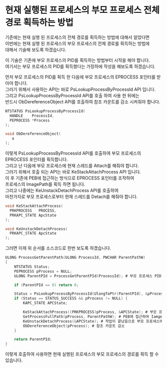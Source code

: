# 현재 실행된 프로세스의 부모 프로세스 전체 경로 획득하는 방법

기존에는 현재 실행 된 프로세스의 전체 경로를 획득하는 방법에 대해서 알았다면  
이번에는 현재 실행 된 프로세스의 부모 프로세스의 전체 경로를 획득하는 방법에  
대해서 기술해 보도록 하겠습니다.  

이 기술은 기존에 부모 프로세스의 PID를 획득하는 방법부터 시작을 해야 합니다.  
여기서는 부모 프로세스의 PID를 획득했다는 가정하에 작성을 해보도록 하겠습니다.  

먼저 부모 프로세스의 PID를 획득 한 다음에 부모 프로세스의 EPROCESS 포인터를 받아야 합니다.  
그러기 위해서 사용하는 API는 바로 PsLookupProcessByProcessId API 입니다.  
그리고 PsLookupProcessByProcessId API를 호출 하여 사용 한 뒤에는  
반드시 ObDereferenceObject API를 호출하여 참조 카운트를 감소 시켜줘야 합니다.  

```c
NTSTATUS PsLookupProcessByProcessId(
  HANDLE    ProcessId,
  PEPROCESS *Process
);

void ObDereferenceObject(
   a
);
```

이렇게 PsLookupProcessByProcessId API를 호출하여 부모 프로세스의 EPROCESS 포인터를 획득합니다.  
그리고 난 다음에 부모 프로세스에 현재 스레드를 Attach를 해줘야 합니다.  
그러기 위해서 호출 되는 API는 바로 KeStackAttachProcess API 입니다.   
이 후 기존에 PEB에 접근하는 방식으로 EPROCESS 포인터를 조작하여  
프로세스의 ImagePath를 획득 하면 됩니다.  
그리고 나중에는 KeUnstackDetachProcess API를 호출하여  
마찬가지로 부모 프로세스로부터 현재 스레드를 Detach를 해줘야 합니다.  

```c
void KeStackAttachProcess(
  PRKPROCESS   PROCESS,
  PRKAPC_STATE ApcState
);

void KeUnstackDetachProcess(
  PRKAPC_STATE ApcState
);
```

그러면 이제 위 순서를 소스코드로 한번 보도록 하겠습니다.  

```c
ULONG ProcessGetParentPath(ULONG ProcessId, PWCHAR ParentPathW)
{
	NTSTATUS Status;
	PEPROCESS pProcess = NULL;
	ULONG ParentPId = ProcessGetParentPId(ProcessId); # 부모 프로세스 PID 획득

	if (ParentPId == 0) return 0;

	Status = PsLookupProcessByProcessId(UlongToPtr(ParentPId), &pProcess); # 부모 프로세스의 EPROCESS 획득
	if (Status == STATUS_SUCCESS && pProcess != NULL) {
		KAPC_STATE APCState;

		KeStackAttachProcess((PRKPROCESS)pProcess, &APCState); # 부모 프로세스에 현재 스레드 Attach
		GetProcessFullPath(pProcess, ParentPathW); # PEB에 접근하여 IamgePath 획득
		KeUnstackDetachProcess(&APCState); # 작업이 끝났음으로 부모 프로세스에서 현재 스레드 Detach
		ObDereferenceObject(pProcess); # 참조 카운트 감소
	}

	return ParentPId;
}
```

이렇게 호출하여 사용하면 현재 실행된 프로세스의 부모 프로세스의 경로를 획득 할 수 있습니다.

